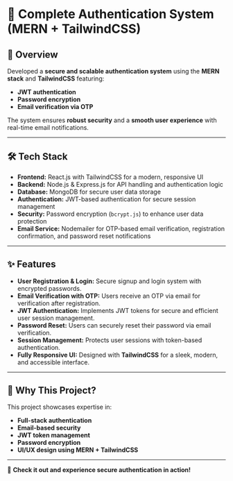 # 🔐 Complete Authentication System (MERN + TailwindCSS)

## 📌 Overview
Developed a **secure and scalable authentication system** using the **MERN stack** and **TailwindCSS** featuring:  
- **JWT authentication**  
- **Password encryption**  
- **Email verification via OTP**  

The system ensures **robust security** and a **smooth user experience** with real-time email notifications.  

---

## 🛠️ Tech Stack

- **Frontend:** React.js with TailwindCSS for a modern, responsive UI  
- **Backend:** Node.js & Express.js for API handling and authentication logic  
- **Database:** MongoDB for secure user data storage  
- **Authentication:** JWT-based authentication for secure session management  
- **Security:** Password encryption (`bcrypt.js`) to enhance user data protection  
- **Email Service:** Nodemailer for OTP-based email verification, registration confirmation, and password reset notifications  
 

---

## ✨ Features

- **User Registration & Login:** Secure signup and login system with encrypted passwords.  
- **Email Verification with OTP:** Users receive an OTP via email for verification after registration.  
- **JWT Authentication:** Implements JWT tokens for secure and efficient user session management.  
- **Password Reset:** Users can securely reset their password via email verification.  
- **Session Management:** Protects user sessions with token-based authentication.  
- **Fully Responsive UI:** Designed with **TailwindCSS** for a sleek, modern, and accessible interface.  

---

## 📢 Why This Project?  
This project showcases expertise in:  
- **Full-stack authentication**  
- **Email-based security**  
- **JWT token management**  
- **Password encryption**  
- **UI/UX design using MERN + TailwindCSS**  

---

🚀 **Check it out and experience secure authentication in action!**  
